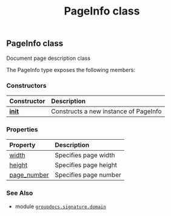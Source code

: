 ﻿---
title: PageInfo class
second_title: GroupDocs.Signature for Python via .NET API References
description: 
type: docs
url: /python-net/groupdocs.signature.domain/pageinfo/
is_root: false
weight: 300
---

## PageInfo class

Document page description class



The PageInfo type exposes the following members:

### Constructors
| Constructor | Description |
| :- | :- |
| [__init__](/signature/python-net/groupdocs.signature.domain/pageinfo/__init__/#) | Constructs a new instance of PageInfo |


### Properties
| Property | Description |
| :- | :- |
| [width](/signature/python-net/groupdocs.signature.domain/pageinfo/width) | Specifies page width |
| [height](/signature/python-net/groupdocs.signature.domain/pageinfo/height) | Specifies page height |
| [page_number](/signature/python-net/groupdocs.signature.domain/pageinfo/page_number) | Specifies page number |



### See Also
* module [`groupdocs.signature.domain`](..)
